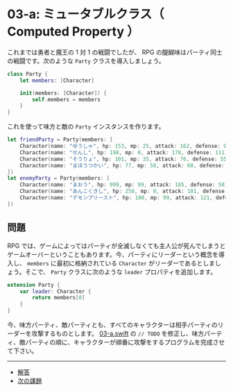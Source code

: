 # 03-a: ミュータブルクラス（ Computed Property ）

これまでは勇者と魔王の 1 対 1 の戦闘でしたが、 RPG の醍醐味はパーティ同士の戦闘です。次のような `Party` クラスを導入しましょう。

```swift
class Party {
    let members: [Character]

    init(members: [Character]) {
        self.members = members
    }
}
```

これを使って味方と敵の `Party` インスタンスを作ります。

```swift
let friendParty = Party(members: [
    Character(name: "ゆうしゃ", hp: 153, mp: 25, attack: 162, defense: 97),
    Character(name: "せんし", hp: 198, mp: 0, attack: 178, defense: 111),
    Character(name: "そうりょ", hp: 101, mp: 35, attack: 76, defense: 55),
    Character(name: "まほうつかい", hp: 77, mp: 58, attack: 60, defense: 57),
])
let enemyParty = Party(members: [
    Character(name: "まおう", hp: 999, mp: 99, attack: 185, defense: 58),
    Character(name: "あんこくきし", hp: 250, mp: 0, attack: 181, defense: 93),
    Character(name: "デモンプリースト", hp: 180, mp: 99, attack: 121, defense: 55),
])
```

## 問題

RPG では、ゲームによってはパーティが全滅しなくても主人公が死んでしまうとゲームオーバーということもあります。今、パーティにリーダーという概念を導入し、 `members` に最初に格納されている `Character` がリーダーであるとしましょう。そこで、 `Party` クラスに次のような `leader` プロパティを追加します。

```swift
extension Party {
    var leader: Character {
        return members[0]
    }
}
```

今、味方パーティ、敵パーティとも、すべてのキャラクターは相手パーティのリーダーを攻撃するものとします。 [03-a.swift](03-a.swift) の `// TODO` を修正し、味方パーティ、敵パーティの順に、キャラクターが順番に攻撃をするプログラムを完成させて下さい。

---

- [解答](03-a-answer.swift)
- [次の課題](03-b.md)
